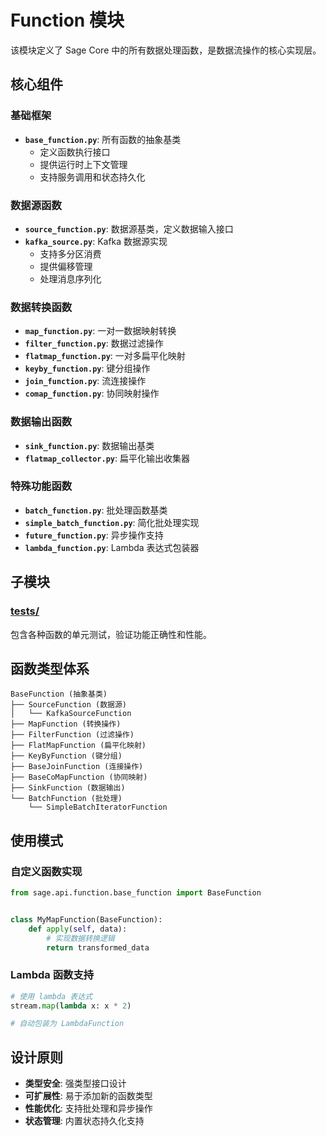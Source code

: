 # Function 模块

该模块定义了 Sage Core 中的所有数据处理函数，是数据流操作的核心实现层。

## 核心组件

### 基础框架

- **`base_function.py`**: 所有函数的抽象基类
  - 定义函数执行接口
  - 提供运行时上下文管理
  - 支持服务调用和状态持久化

### 数据源函数

- **`source_function.py`**: 数据源基类，定义数据输入接口
- **`kafka_source.py`**: Kafka 数据源实现
  - 支持多分区消费
  - 提供偏移管理
  - 处理消息序列化

### 数据转换函数

- **`map_function.py`**: 一对一数据映射转换
- **`filter_function.py`**: 数据过滤操作
- **`flatmap_function.py`**: 一对多扁平化映射
- **`keyby_function.py`**: 键分组操作
- **`join_function.py`**: 流连接操作
- **`comap_function.py`**: 协同映射操作

### 数据输出函数

- **`sink_function.py`**: 数据输出基类
- **`flatmap_collector.py`**: 扁平化输出收集器

### 特殊功能函数

- **`batch_function.py`**: 批处理函数基类
- **`simple_batch_function.py`**: 简化批处理实现
- **`future_function.py`**: 异步操作支持
- **`lambda_function.py`**: Lambda 表达式包装器

## 子模块

### [tests/](./tests/)

包含各种函数的单元测试，验证功能正确性和性能。

## 函数类型体系

```
BaseFunction (抽象基类)
├── SourceFunction (数据源)
│   └── KafkaSourceFunction
├── MapFunction (转换操作)
├── FilterFunction (过滤操作)  
├── FlatMapFunction (扁平化映射)
├── KeyByFunction (键分组)
├── BaseJoinFunction (连接操作)
├── BaseCoMapFunction (协同映射)
├── SinkFunction (数据输出)
└── BatchFunction (批处理)
    └── SimpleBatchIteratorFunction
```

## 使用模式

### 自定义函数实现

```python
from sage.api.function.base_function import BaseFunction


class MyMapFunction(BaseFunction):
    def apply(self, data):
        # 实现数据转换逻辑
        return transformed_data
```

### Lambda 函数支持

```python
# 使用 lambda 表达式
stream.map(lambda x: x * 2)

# 自动包装为 LambdaFunction
```

## 设计原则

- **类型安全**: 强类型接口设计
- **可扩展性**: 易于添加新的函数类型
- **性能优化**: 支持批处理和异步操作
- **状态管理**: 内置状态持久化支持
